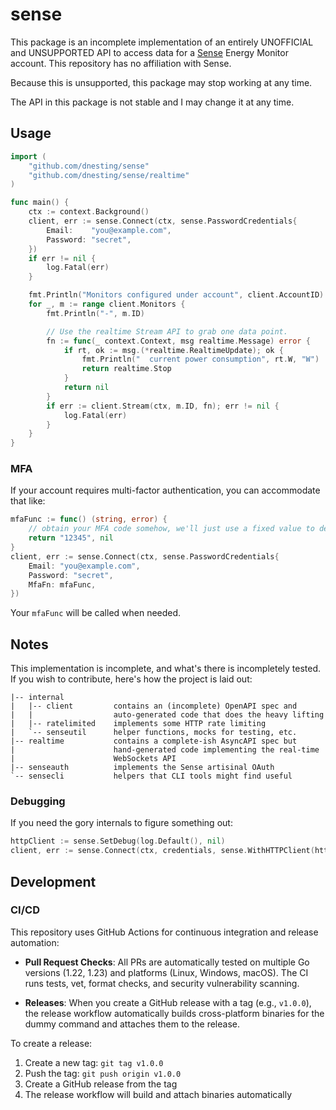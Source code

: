 # sense

This package is an incomplete implementation of an entirely UNOFFICIAL
and UNSUPPORTED API to access data for a [Sense](https://sense.com/)
Energy Monitor account.  This repository has no affiliation with Sense.

Because this is unsupported, this package may stop working at any time.

The API in this package is not stable and I may change it at any time.

## Usage

```go
import (
	"github.com/dnesting/sense"
	"github.com/dnesting/sense/realtime"
)

func main() {
	ctx := context.Background()
	client, err := sense.Connect(ctx, sense.PasswordCredentials{
		Email:    "you@example.com",
		Password: "secret",
	})
	if err != nil {
		log.Fatal(err)
	}

	fmt.Println("Monitors configured under account", client.AccountID)
	for _, m := range client.Monitors {
		fmt.Println("-", m.ID)

        // Use the realtime Stream API to grab one data point.
		fn := func(_ context.Context, msg realtime.Message) error {
			if rt, ok := msg.(*realtime.RealtimeUpdate); ok {
				fmt.Println("  current power consumption", rt.W, "W")
				return realtime.Stop
			}
			return nil
		}
		if err := client.Stream(ctx, m.ID, fn); err != nil {
			log.Fatal(err)
		}
	}
}
```

### MFA

If your account requires multi-factor authentication, you can accommodate that like:

```go
mfaFunc := func() (string, error) {
    // obtain your MFA code somehow, we'll just use a fixed value to demonstrate
    return "12345", nil
}
client, err := sense.Connect(ctx, sense.PasswordCredentials{
    Email: "you@example.com",
    Password: "secret",
    MfaFn: mfaFunc,
})
```

Your `mfaFunc` will be called when needed.

## Notes

This implementation is incomplete, and what's there is incompletely tested.
If you wish to contribute, here's how the project is laid out:

```
|-- internal
|   |-- client         contains an (incomplete) OpenAPI spec and
|   |                  auto-generated code that does the heavy lifting
|   |-- ratelimited    implements some HTTP rate limiting
|   `-- senseutil      helper functions, mocks for testing, etc.
|-- realtime           contains a complete-ish AsyncAPI spec but
|                      hand-generated code implementing the real-time
|                      WebSockets API
|-- senseauth          implements the Sense artisinal OAuth
`-- sensecli           helpers that CLI tools might find useful
```

### Debugging

If you need the gory internals to figure something out:

```go
httpClient := sense.SetDebug(log.Default(), nil)
client, err := sense.Connect(ctx, credentials, sense.WithHTTPClient(httpClient))
```

## Development

### CI/CD

This repository uses GitHub Actions for continuous integration and release automation:

- **Pull Request Checks**: All PRs are automatically tested on multiple Go versions (1.22, 1.23) and platforms (Linux, Windows, macOS). The CI runs tests, vet, format checks, and security vulnerability scanning.

- **Releases**: When you create a GitHub release with a tag (e.g., `v1.0.0`), the release workflow automatically builds cross-platform binaries for the dummy command and attaches them to the release.

To create a release:
1. Create a new tag: `git tag v1.0.0`
2. Push the tag: `git push origin v1.0.0`
3. Create a GitHub release from the tag
4. The release workflow will build and attach binaries automatically
